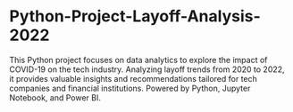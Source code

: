 # Python-Project-Layoff-Analysis-2022
This Python project focuses on data analytics to explore the impact of COVID-19 on the tech industry. Analyzing layoff trends from 2020 to 2022, it provides valuable insights and recommendations tailored for tech companies and financial institutions. Powered by Python, Jupyter Notebook, and Power BI.
